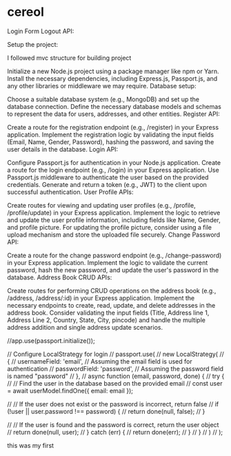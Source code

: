 # cereol
Login Form
Logout API:

Setup the project:


 I followed mvc structure for building project 

Initialize a new Node.js project using a package manager like npm or Yarn.
Install the necessary dependencies, including Express.js, Passport.js, and any other libraries or middleware we may require.
Database setup:

Choose a suitable database system (e.g., MongoDB) and set up the database connection.
Define the necessary database models and schemas to represent the data for users, addresses, and other entities.
Register API:

Create a route for the registration endpoint (e.g., /register) in your Express application.
Implement the registration logic by validating the input fields (Email, Name, Gender, Password), hashing the password, and saving the user details in the database.
Login API:

Configure Passport.js for authentication in your Node.js application.
Create a route for the login endpoint (e.g., /login) in your Express application.
Use Passport.js middleware to authenticate the user based on the provided credentials.
Generate and return a token (e.g., JWT) to the client upon successful authentication.
User Profile APIs:

Create routes for viewing and updating user profiles (e.g., /profile, /profile/update) in your Express application.
Implement the logic to retrieve and update the user profile information, including fields like Name, Gender, and profile picture.
For updating the profile picture, consider using a file upload mechanism and store the uploaded file securely.
Change Password API:

Create a route for the change password endpoint (e.g., /change-password) in your Express application.
Implement the logic to validate the current password, hash the new password, and update the user's password in the database.
Address Book CRUD APIs:

Create routes for performing CRUD operations on the address book (e.g., /address, /address/:id) in your Express application.
Implement the necessary endpoints to create, read, update, and delete addresses in the address book.
Consider validating the input fields (Title, Address line 1, Address Line 2, Country, State, City, pincode) and handle the multiple address addition and single address update scenarios.





//app.use(passport.initialize());

// Configure LocalStrategy for login
// passport.use(
//   new LocalStrategy(
//     {
//       usernameField: 'email', // Assuming the email field is used for authentication
//       passwordField: 'password', // Assuming the password field is named "password"
//     },
//     async function (email, password, done) {
//       try {
//         // Find the user in the database based on the provided email
//         const user = await userModel.findOne({ email: email });

//         // If the user does not exist or the password is incorrect, return false
//         if (!user || user.password !== password) {
//           return done(null, false);
//         }

//         // If the user is found and the password is correct, return the user object
//         return done(null, user);
//       } catch (err) {
//         return done(err);
//       }
//     }
//   )
// );   


this was my first 